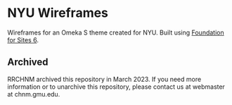 # NYU Wireframes

Wireframes for an Omeka S theme created for NYU. Built using [Foundation for Sites 6](http://foundation.zurb.com/sites).

## Archived
RRCHNM archived this repository in March 2023. If you need more information or to unarchive this repository, please contact us at webmaster at chnm.gmu.edu.
